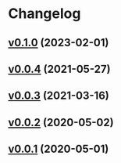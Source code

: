 # Changelog

## [v0.1.0](https://github.com/madeiras/fib-retracement/releases/tag/v0.1.0) (2023-02-01)

## [v0.0.4](https://github.com/madeiras/fib-retracement/releases/tag/v0.0.4) (2021-05-27)

## [v0.0.3](https://github.com/madeiras/fib-retracement/releases/tag/v0.0.3) (2021-03-16)

## [v0.0.2](https://github.com/madeiras/fib-retracement/releases/tag/v0.0.2) (2020-05-02)

## [v0.0.1](https://github.com/madeiras/fib-retracement/releases/tag/v0.0.1) (2020-05-01)
